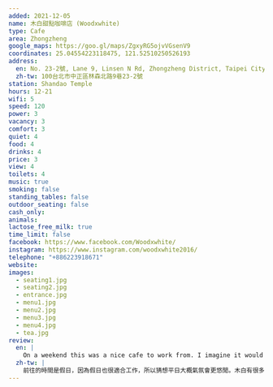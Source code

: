 ```yaml
---
added: 2021-12-05
name: 木白甜點咖啡店 (Woodxwhite)
type: Cafe
area: Zhongzheng
google_maps: https://goo.gl/maps/ZgxyRG5ojvVGsenV9
coordinates: 25.04554223118475, 121.52510250526193
address:
  en: No. 23-2號, Lane 9, Linsen N Rd, Zhongzheng District, Taipei City, 100
  zh-tw: 100台北市中正區林森北路9巷23-2號
station: Shandao Temple
hours: 12-21
wifi: 5
speed: 120
power: 3
vacancy: 3
comfort: 3
quiet: 4
food: 4
drinks: 4
price: 3
view: 4
toilets: 4
music: true
smoking: false
standing_tables: false
outdoor_seating: false
cash_only: 
animals: 
lactose_free_milk: true
time_limit: false
facebook: https://www.facebook.com/Woodxwhite/
instagram: https://www.instagram.com/woodxwhite2016/
telephone: "+886223918671"
website: 
images:
  - seating1.jpg
  - seating2.jpg
  - entrance.jpg
  - menu1.jpg
  - menu2.jpg
  - menu3.jpg
  - menu4.jpg
  - tea.jpg
review:
  en: |
    On a weekend this was a nice cafe to work from. I imagine it would also be a good spot on a weekday. I like that the tea selection is large, although it seems most of the tea is fruit flavored. They also have homemade desserts that all look quite nice. The WiFi is fast, and the seats along the left wall have access to power outlets.
  zh-tw: |
    前往的時間是假日，因為假日也很適合工作，所以猜想平日大概氣氛會更悠閒。木白有很多茶可以選，適合茶類愛好者，雖然主要都是果茶調。這裡的本體主要是甜點，店內可以看到後方工作檯正在產出可愛好吃的甜點們。WiFi很快，比較適合工作的位置是靠牆的座位，也有不少插座。
---
```

